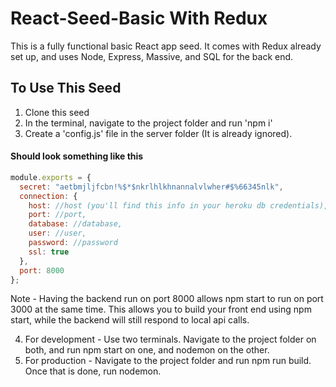 # React-Seed-Basic With Redux

This is a fully functional basic React app seed. It comes with Redux already set up, and uses Node, Express, Massive, and SQL for the back end.

## To Use This Seed

1. Clone this seed
2. In the terminal, navigate to the project folder and run 'npm i'
3. Create a 'config.js' file in the server folder (It is already ignored).

#### Should look something like this
```javascript
module.exports = {
  secret: "aetbmjljfcbn!%$*$nkrlhlkhnannalvlwher#$%66345nlk",
  connection: {
    host: //host (you'll find this info in your heroku db credentials),
    port: //port,
    database: //database,
    user: //user,
    password: //password
    ssl: true
  },
  port: 8000
};
```
Note - Having the backend run on port 8000 allows npm start to run on port 3000 at the same time. This allows you to build your front end using npm start, while the backend will still respond to local api calls.

4. For development - Use two terminals. Navigate to the project folder on both, and run npm start on one, and nodemon on the other.
5. For production - Navigate to the project folder and run npm run build. Once that is done, run nodemon.